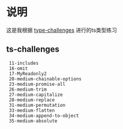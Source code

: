 # 说明

这是我根据 [type-challenges](https://github.com/type-challenges/type-challenges/blob/master/README.zh-CN.md) 进行的ts类型练习

## ts-challenges

```text
 11-includes
 16-omit
 17-MyReadonly2
 20-medium-chainable-options
 23-medium-promise-all
 26-medium-trim
 27-medium-capitalize
 28-medium-replace
 31-medium-permutation
 33-medium-flatten
 34-medium-append-to-object
 35-medium-absolute
```
